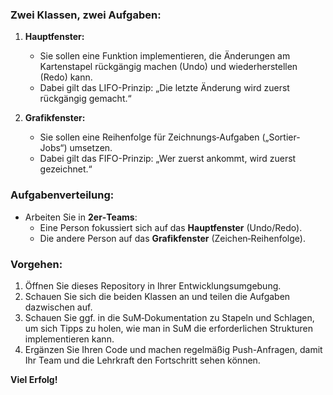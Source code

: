 ### **Zwei Klassen, zwei Aufgaben:**

1. **Hauptfenster:**  
   - Sie sollen eine Funktion implementieren, die Änderungen am Kartenstapel rückgängig machen (Undo) und wiederherstellen (Redo) kann.  
   - Dabei gilt das LIFO-Prinzip: „Die letzte Änderung wird zuerst rückgängig gemacht.“  

2. **Grafikfenster:**  
   - Sie sollen eine Reihenfolge für Zeichnungs‐Aufgaben („Sortier-Jobs“) umsetzen.  
   - Dabei gilt das FIFO-Prinzip: „Wer zuerst ankommt, wird zuerst gezeichnet.“  

### **Aufgabenverteilung:**

- Arbeiten Sie in **2er‐Teams**:  
  - Eine Person fokussiert sich auf das **Hauptfenster** (Undo/Redo).  
  - Die andere Person auf das **Grafikfenster** (Zeichen‐Reihenfolge).  

### **Vorgehen:**

1. Öffnen Sie dieses Repository in Ihrer Entwicklungsumgebung.
2. Schauen Sie sich die beiden Klassen an und teilen die Aufgaben dazwischen auf.
3. Schauen Sie ggf. in die SuM‐Dokumentation zu Stapeln und Schlagen, um sich Tipps zu holen, wie man in SuM die erforderlichen Strukturen implementieren kann.
4. Ergänzen Sie Ihren Code und machen regelmäßig Push-Anfragen, damit Ihr Team und die Lehrkraft den Fortschritt sehen können.

**Viel Erfolg!**
